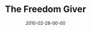 ---
layout: message
category: message
series: "Free"
title: "The Freedom Giver"
date: 2010-02-28-00-00
message_id: 606
audio: "http://s3.amazonaws.com/crossroadsaudiomessages/Free2.mp3"
audio-duration: "40:29"
program: "http://s3.amazonaws.com/crossroads-media/media/legacy/documents/02_27-28_10Program.pdf"
description: "Brian Tome discusses the Freedom Giver and how he fights for our freedom."
video: "https://s3.amazonaws.com/crossroadsvideomessages/Free2.mp4"
video-duration: "40:29"
video-image: "http://s3.amazonaws.com/crossroads-media/images/legacy/content/Free2-still.jpg"
explicit: false
---